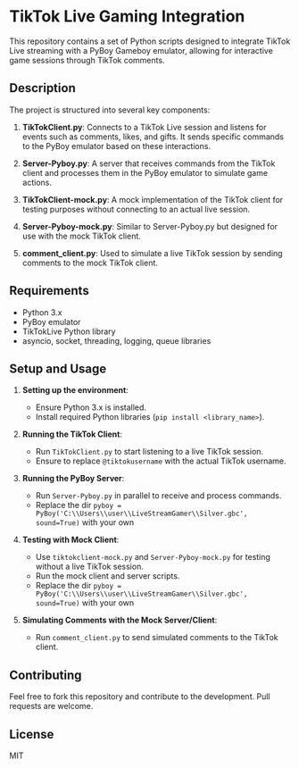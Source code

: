 # TikTok Live Gaming Integration

This repository contains a set of Python scripts designed to integrate TikTok Live streaming with a PyBoy Gameboy emulator, allowing for interactive game sessions through TikTok comments. 

## Description

The project is structured into several key components:

1. **TikTokClient.py**: Connects to a TikTok Live session and listens for events such as comments, likes, and gifts. It sends specific commands to the PyBoy emulator based on these interactions.

2. **Server-Pyboy.py**: A server that receives commands from the TikTok client and processes them in the PyBoy emulator to simulate game actions.

3. **TikTokClient-mock.py**: A mock implementation of the TikTok client for testing purposes without connecting to an actual live session.

4. **Server-Pyboy-mock.py**: Similar to Server-Pyboy.py but designed for use with the mock TikTok client.

5. **comment_client.py**: Used to simulate a live TikTok session by sending comments to the mock TikTok client.

## Requirements

- Python 3.x
- PyBoy emulator
- TikTokLive Python library
- asyncio, socket, threading, logging, queue libraries

## Setup and Usage

1. **Setting up the environment**: 
   - Ensure Python 3.x is installed.
   - Install required Python libraries (`pip install <library_name>`).

2. **Running the TikTok Client**:
   - Run `TikTokClient.py` to start listening to a live TikTok session.
   - Ensure to replace `@tiktokusername` with the actual TikTok username.

3. **Running the PyBoy Server**:
   - Run `Server-Pyboy.py` in parallel to receive and process commands.
   - Replace the dir `pyboy = PyBoy('C:\\Users\\user\\LiveStreamGamer\\Silver.gbc', sound=True)` with your own

4. **Testing with Mock Client**:
   - Use `tiktokclient-mock.py` and `Server-Pyboy-mock.py` for testing without a live TikTok session.
   - Run the mock client and server scripts.
   - Replace the dir `pyboy = PyBoy('C:\\Users\\user\\LiveStreamGamer\\Silver.gbc', sound=True)` with your own

5. **Simulating Comments with the Mock Server/Client**:
   - Run `comment_client.py` to send simulated comments to the TikTok client.

## Contributing

Feel free to fork this repository and contribute to the development. Pull requests are welcome.

## License

MIT
